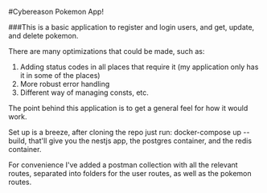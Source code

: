 #Cybereason Pokemon App!

###This is a basic application to register and login users, and get, update, and delete pokemon.

There are many optimizations that could be made, such as:
1. Adding status codes in all places that require it (my application only has it in some of the places)
2. More robust error handling
3. Different way of managing consts, etc.

The point behind this application is to get a general feel for how it would work.

Set up is a breeze, after cloning the repo just run: docker-compose up --build, that'll give you the nestjs app,
the postgres container, and the redis container.

For convenience I've added a postman collection with all the relevant routes, separated into folders for the user routes, as well as the pokemon routes.